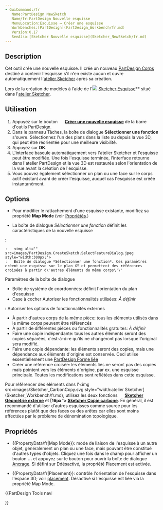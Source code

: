 ```yaml
---
- GuiCommand:/fr
   Name:PartDesign NewSketch
   Name/fr:PartDesign Nouvelle esquisse
   MenuLocation:Esquisse → Créer une esquisse
   Workbenches:[PartDesign](PartDesign_Workbench/fr.md)
   Version:0.17
   SeeAlso:[Sketcher Nouvelle esquisse](Sketcher_NewSketch/fr.md)
---
```


## Description

Cet outil crée une nouvelle esquisse. Il crée un nouveau [PartDesign Corps](PartDesign_Body/fr.md) destiné à contenir l\'esquisse s\'il n\'en existe aucun et ouvre automatiquement l\'[atelier Sketcher](Sketcher_Workbench/fr.md) après sa création.

Lors de la création de modèles à l\'aide de l\'<img src=images/Sketcher_NewSketch.svg style="width:atelier PartDesign](PartDesign_Workbench/fr.md), cet outil doit être préféré à l\'outil **[16px"> [Sketcher Esquisse](Sketcher_NewSketch/fr.md)** situé dans l\'[atelier Sketcher](Sketcher_Workbench/fr.md).

## Utilisation

1.  Appuyez sur le bouton **<img src=images/PartDesign_NewSketch.svg style="width:16px"> [Créer une nouvelle esquisse](PartDesign_NewSketch/fr.md)** de la barre d\'outils PartDesign.
2.  Dans le panneau Tâches, la boîte de dialogue **Sélectionner une fonction** s\'ouvre. Sélectionnez l\'un des plans dans la liste ou depuis la vue 3D, qui peut être réorientée pour une meilleure visibilité.
3.  Appuyez sur **OK**.
4.  L\'interface bascule automatiquement vers l\'atelier Sketcher et l\'esquisse peut être modifiée. Une fois l\'esquisse terminée, l\'interface retourne dans l\'atelier PartDesign et la vue 3D est restaurée selon l\'orientation de la vue avant la création de l\'esquisse.
5.  Vous pouvez également sélectionner un plan ou une face sur le corps actif existant avant de créer l\'esquisse, auquel cas l\'esquisse est créée instantanément.

## Options

-   Pour modifier le rattachement d\'une esquisse existante, modifiez sa propriété **Map Mode** (voir [Propriétés](#Propriétés.md).)

-   La boîte de dialogue *Sélectionner une fonction* définit les caractéristiques de la nouvelle esquisse

:   

    :   <img alt="" src=images/PartDesign.CreateSketch.SelectFeatureDialog.jpeg  style="width:300px;">
    :   Boîte de dialogue *Sélectionner une fonction*. Ces paramètres créent une esquisse sur le plan XY et permettent des références croisées à partir d\'autres éléments du même corps\'\'

Paramètres de la boîte de dialogue

-   Boîte de système de coordonnées: définit l\'orientation du plan d\'esquisse
-   Case à cocher Autoriser les fonctionnalités utilisées: *À définir*

:   Autoriser les options de fonctionnalités externes

-   À partir d\'autres corps de la même pièce: tous les éléments utilisés dans le même corps peuvent être référencés
-   À partir de différentes pièces ou fonctionnalités gratuites: *À définir*
-   Faire une copie indépendante: tous les autres éléments seront des copies séparées, c\'est-à-dire qu\'ils ne changeront pas lorsque l\'original sera modifié.
-   Faire une copie dépendante: les éléments seront des copies, mais une dépendance aux éléments d\'origine est conservée. Ceci utilise essentiellement une [PartDesign Forme liée](PartDesign_ShapeBinder/fr.md)
-   Créer une référence croisée: les éléments liés ne seront pas des copies mais pointent vers les éléments d\'origine, par ex. une esquisse principale. Toutes les modifications sont reflétées dans cette esquisse.

Pour référencer des éléments dans l\'<img src=images/Sketcher_CarbonCopy.svg style="width:atelier Sketcher](Sketcher_Workbench/fr.md), utilisez les deux fonctions **<img src="images/Sketcher_External.svg" width=16px> [Sketcher Géométrie externe](Sketcher_External/fr.md)** et **[16px"> [Sketcher Copie carbone](Sketcher_CarbonCopy/fr.md)**. En général, il est recommandé d\'utiliser d\'autres esquisses comme source pour les références plutôt que des faces ou des arêtes car elles sont moins affectées par le problème de dénomination topologique.

## Propriétés

-    {{PropertyData/fr|Map Mode}}: mode de liaison de l\'esquisse à un autre objet, généralement un plan ou une face, mais pouvant être constitué d\'autres types d\'objets. Cliquez une fois dans le champ pour afficher un bouton **...** et appuyez sur le bouton pour ouvrir la boîte de dialogue [Ancrage](Part_Attachment/fr.md). Si défini sur Ddésactivé, la propriété Placement est activée.

-    {{PropertyData/fr|Placement}}: contrôle l\'orientation de l\'esquisse dans l\'espace 3D; voir [placement](Std_Placement/fr.md). Désactivé si l\'esquisse est liée via la propriété Map Mode.








{{PartDesign Tools navi

}} 
